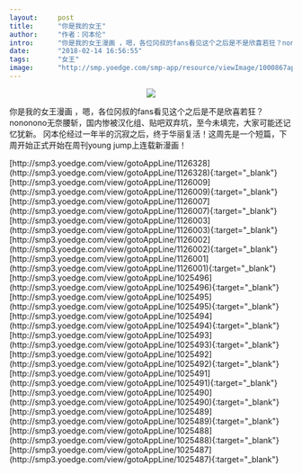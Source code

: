 ```yaml
---
layout:     post
title:      "你是我的女王"
author:     "作者：冈本伦"
intro:      "你是我的女王漫画 ，嗯，各位冈叔的fans看见这个之后是不是欣喜若狂？nononono无奈腰斩，国内惨被汉化组、贴吧双弃坑，至今未填完，大家可能还记忆犹新。 冈本伦经过一年半的沉寂之后，终于华丽复活！这周先是一个短篇，下周开始正式开始在周刊young jump上连载新漫画！"
date:       "2018-02-14 16:56:55"
tags:       "女王"
image:      "http://smp.yoedge.com/smp-app/resource/viewImage/1000867appline.png"
---
```

<div style="text-align: center">
<p><img src="http://smp.yoedge.com/smp-app/resource/viewImage/1000867appline.png"/></p>
</div>
<p class="post-meta">
<span>你是我的女王漫画 ，嗯，各位冈叔的fans看见这个之后是不是欣喜若狂？nononono无奈腰斩，国内惨被汉化组、贴吧双弃坑，至今未填完，大家可能还记忆犹新。 冈本伦经过一年半的沉寂之后，终于华丽复活！这周先是一个短篇，下周开始正式开始在周刊young jump上连载新漫画！</span>
</p>
[http://smp3.yoedge.com/view/gotoAppLine/1126328](http://smp3.yoedge.com/view/gotoAppLine/1126328){:target="_blank"}
[http://smp3.yoedge.com/view/gotoAppLine/1126009](http://smp3.yoedge.com/view/gotoAppLine/1126009){:target="_blank"}
[http://smp3.yoedge.com/view/gotoAppLine/1126007](http://smp3.yoedge.com/view/gotoAppLine/1126007){:target="_blank"}
[http://smp3.yoedge.com/view/gotoAppLine/1126003](http://smp3.yoedge.com/view/gotoAppLine/1126003){:target="_blank"}
[http://smp3.yoedge.com/view/gotoAppLine/1126002](http://smp3.yoedge.com/view/gotoAppLine/1126002){:target="_blank"}
[http://smp3.yoedge.com/view/gotoAppLine/1126001](http://smp3.yoedge.com/view/gotoAppLine/1126001){:target="_blank"}
[http://smp3.yoedge.com/view/gotoAppLine/1025496](http://smp3.yoedge.com/view/gotoAppLine/1025496){:target="_blank"}
[http://smp3.yoedge.com/view/gotoAppLine/1025495](http://smp3.yoedge.com/view/gotoAppLine/1025495){:target="_blank"}
[http://smp3.yoedge.com/view/gotoAppLine/1025494](http://smp3.yoedge.com/view/gotoAppLine/1025494){:target="_blank"}
[http://smp3.yoedge.com/view/gotoAppLine/1025493](http://smp3.yoedge.com/view/gotoAppLine/1025493){:target="_blank"}
[http://smp3.yoedge.com/view/gotoAppLine/1025492](http://smp3.yoedge.com/view/gotoAppLine/1025492){:target="_blank"}
[http://smp3.yoedge.com/view/gotoAppLine/1025491](http://smp3.yoedge.com/view/gotoAppLine/1025491){:target="_blank"}
[http://smp3.yoedge.com/view/gotoAppLine/1025490](http://smp3.yoedge.com/view/gotoAppLine/1025490){:target="_blank"}
[http://smp3.yoedge.com/view/gotoAppLine/1025489](http://smp3.yoedge.com/view/gotoAppLine/1025489){:target="_blank"}
[http://smp3.yoedge.com/view/gotoAppLine/1025488](http://smp3.yoedge.com/view/gotoAppLine/1025488){:target="_blank"}
[http://smp3.yoedge.com/view/gotoAppLine/1025487](http://smp3.yoedge.com/view/gotoAppLine/1025487){:target="_blank"}


